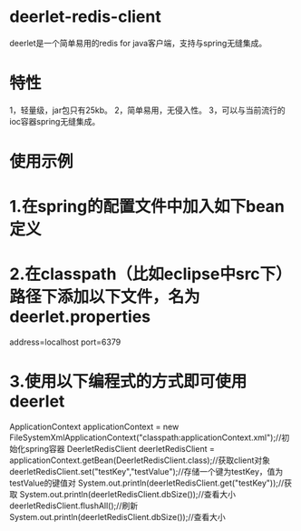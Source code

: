 # deerlet-redis-client
deerlet是一个简单易用的redis for java客户端，支持与spring无缝集成。

# 特性
1，轻量级，jar包只有25kb。
2，简单易用，无侵入性。
3，可以与当前流行的ioc容器spring无缝集成。

# 使用示例

# 1.在spring的配置文件中加入如下bean定义
<bean id="deerletRedisClient" class="cn.zxl.deerlet.redis.client.spring.DeerletRedisClientFactoryBean">
		<property name="connectionPool">
			<bean class="cn.zxl.deerlet.redis.client.connection.pool.ConnectionPoolImpl"></bean>
		</property>
</bean>

# 2.在classpath（比如eclipse中src下）路径下添加以下文件，名为deerlet.properties

address=localhost
port=6379

# 3.使用以下编程式的方式即可使用deerlet
ApplicationContext applicationContext = new FileSystemXmlApplicationContext("classpath:applicationContext.xml");//初始化spring容器
DeerletRedisClient deerletRedisClient = applicationContext.getBean(DeerletRedisClient.class);//获取client对象
deerletRedisClient.set("testKey","testValue");//存储一个键为testKey，值为testValue的键值对
System.out.println(deerletRedisClient.get("testKey"));//获取
System.out.println(deerletRedisClient.dbSize());//查看大小
deerletRedisClient.flushAll();//刷新
System.out.println(deerletRedisClient.dbSize());//查看大小